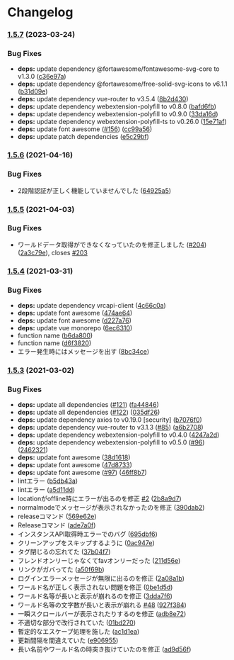# Changelog

### [1.5.7](https://www.github.com/mnao305/VRCFriendCheck/compare/v1.5.6...v1.5.7) (2023-03-24)


### Bug Fixes

* **deps:** update dependency @fortawesome/fontawesome-svg-core to v1.3.0 ([c36e97a](https://www.github.com/mnao305/VRCFriendCheck/commit/c36e97abbb7e31dee20604dcb8af50207824027d))
* **deps:** update dependency @fortawesome/free-solid-svg-icons to v6.1.1 ([b31d09e](https://www.github.com/mnao305/VRCFriendCheck/commit/b31d09e0a259fa5c9b6f279a5d12e6464a6e6614))
* **deps:** update dependency vue-router to v3.5.4 ([8b2d430](https://www.github.com/mnao305/VRCFriendCheck/commit/8b2d430c5808fdf034571758658db03a946fca0b))
* **deps:** update dependency webextension-polyfill to v0.8.0 ([bafd6fb](https://www.github.com/mnao305/VRCFriendCheck/commit/bafd6fb58e33be38a34afe6a7acf8b9b6660acbf))
* **deps:** update dependency webextension-polyfill to v0.9.0 ([33da16d](https://www.github.com/mnao305/VRCFriendCheck/commit/33da16da58ddc80b76999355fe031508de0da731))
* **deps:** update dependency webextension-polyfill-ts to v0.26.0 ([15e71af](https://www.github.com/mnao305/VRCFriendCheck/commit/15e71af459fc0482c4928859e5d4a501495061d4))
* **deps:** update font awesome ([#156](https://www.github.com/mnao305/VRCFriendCheck/issues/156)) ([cc99a56](https://www.github.com/mnao305/VRCFriendCheck/commit/cc99a567be98461ec5093a30798a602e82f922da))
* **deps:** update patch dependencies ([e5c29bf](https://www.github.com/mnao305/VRCFriendCheck/commit/e5c29bfe1a0524f412aaff7dbc913eea1347c9d8))

### [1.5.6](https://www.github.com/mnao305/VRCFriendCheck/compare/v1.5.5...v1.5.6) (2021-04-16)


### Bug Fixes

* 2段階認証が正しく機能していませんでした ([64925a5](https://www.github.com/mnao305/VRCFriendCheck/commit/64925a564ff8cee353d5edfe47981496ebb854b4))

### [1.5.5](https://www.github.com/mnao305/VRCFriendCheck/compare/v1.5.4...v1.5.5) (2021-04-03)


### Bug Fixes

* ワールドデータ取得ができなくなっていたのを修正しました ([#204](https://www.github.com/mnao305/VRCFriendCheck/issues/204)) ([2a3c79e](https://www.github.com/mnao305/VRCFriendCheck/commit/2a3c79eae304a01c3d4b543585368b204d43140e)), closes [#203](https://www.github.com/mnao305/VRCFriendCheck/issues/203)

### [1.5.4](https://www.github.com/mnao305/VRCFriendCheck/compare/v1.5.3...v1.5.4) (2021-03-31)


### Bug Fixes

* **deps:** update dependency vrcapi-client ([4c66c0a](https://www.github.com/mnao305/VRCFriendCheck/commit/4c66c0a4f3a139fff40f3fbb1ae40a285a862790))
* **deps:** update font awesome ([474ae64](https://www.github.com/mnao305/VRCFriendCheck/commit/474ae64b73344083c23e769da0fe039d73b03e65))
* **deps:** update font awesome ([d227a76](https://www.github.com/mnao305/VRCFriendCheck/commit/d227a7649f38e722285d21ad39f338dd57a44ec3))
* **deps:** update vue monorepo ([6ec6310](https://www.github.com/mnao305/VRCFriendCheck/commit/6ec63107986a995dde5b635aa2b96f042dd9474e))
* function name ([b6da800](https://www.github.com/mnao305/VRCFriendCheck/commit/b6da8006c5d8881e25920c14689c57e975291919))
* function name ([d6f3820](https://www.github.com/mnao305/VRCFriendCheck/commit/d6f3820a389a1fd3b6a98e086d6b852dac32e50b))
* エラー発生時にはメッセージを出す ([8bc34ce](https://www.github.com/mnao305/VRCFriendCheck/commit/8bc34ce42e6511324bd4b9aa1d79f7f6249eab13))

### [1.5.3](https://www.github.com/mnao305/VRCFriendCheck/compare/1.5.2...v1.5.3) (2021-03-02)


### Bug Fixes

* **deps:** update all dependencies ([#121](https://www.github.com/mnao305/VRCFriendCheck/issues/121)) ([fa44846](https://www.github.com/mnao305/VRCFriendCheck/commit/fa44846c3bab515e606a181821f49f2c77b66457))
* **deps:** update all dependencies ([#122](https://www.github.com/mnao305/VRCFriendCheck/issues/122)) ([035df26](https://www.github.com/mnao305/VRCFriendCheck/commit/035df26d28efa8d9086feb18a6760afa0bdd91a8))
* **deps:** update dependency axios to v0.19.0 [security] ([b7076f0](https://www.github.com/mnao305/VRCFriendCheck/commit/b7076f00f08bbe9dcfe1c2a5bab5d1d5dc59d9db))
* **deps:** update dependency vue-router to v3.1.3 ([#85](https://www.github.com/mnao305/VRCFriendCheck/issues/85)) ([a6b2708](https://www.github.com/mnao305/VRCFriendCheck/commit/a6b2708a4e2b6a46a9fad275450d7626d52114fd))
* **deps:** update dependency webextension-polyfill to v0.4.0 ([4247a2d](https://www.github.com/mnao305/VRCFriendCheck/commit/4247a2d046d4640ade60b2e7089a6044e87ae41e))
* **deps:** update dependency webextension-polyfill to v0.5.0 ([#96](https://www.github.com/mnao305/VRCFriendCheck/issues/96)) ([2462321](https://www.github.com/mnao305/VRCFriendCheck/commit/246232168b9d555136a3158e9e6b19cfb402dfa4))
* **deps:** update font awesome ([38d1618](https://www.github.com/mnao305/VRCFriendCheck/commit/38d1618539736f6c0fd785f4adbaef3ee0c59bb8))
* **deps:** update font awesome ([47d8733](https://www.github.com/mnao305/VRCFriendCheck/commit/47d87335e738fc665f077fb853dabdaff2596cf9))
* **deps:** update font awesome ([#97](https://www.github.com/mnao305/VRCFriendCheck/issues/97)) ([46ff8b7](https://www.github.com/mnao305/VRCFriendCheck/commit/46ff8b710ff435c48bb54bd0380ca9e888b0c7d3))
* lintエラー ([b5db43a](https://www.github.com/mnao305/VRCFriendCheck/commit/b5db43a5e54e5d5290dd5393ca12dc6e77de6721))
* lintエラー ([a5d11dd](https://www.github.com/mnao305/VRCFriendCheck/commit/a5d11dd56a47caccd72d8277d2d14f68ad5c6eb6))
* locationがoffline時にエラーが出るのを修正 [#2](https://www.github.com/mnao305/VRCFriendCheck/issues/2) ([2b8a9d7](https://www.github.com/mnao305/VRCFriendCheck/commit/2b8a9d7e03cf59573ed1db30e0bb23057aecd4ed))
* normalmodeでメッセージが表示されなかったのを修正 ([390dab2](https://www.github.com/mnao305/VRCFriendCheck/commit/390dab2b0968ad417b59aad433bb58c81062a7a1))
* releaseコマンド ([569e62e](https://www.github.com/mnao305/VRCFriendCheck/commit/569e62e928511174e0c2ddd76a77f7eb9d6faa0c))
* Releaseコマンド ([ade7a0f](https://www.github.com/mnao305/VRCFriendCheck/commit/ade7a0f296a5041ca6cc980e7db9917f2e686c51))
* インスタンスAPI取得時エラーでのバグ ([695dbf6](https://www.github.com/mnao305/VRCFriendCheck/commit/695dbf6dd5c052fa990a4280f572ad56aaf54570))
* クリーンアップをスキップするように ([0ac947e](https://www.github.com/mnao305/VRCFriendCheck/commit/0ac947e2b843075f70f6c4f9fc4c8bff1b8a2b7c))
* タグ閉じるの忘れてた ([37b04f7](https://www.github.com/mnao305/VRCFriendCheck/commit/37b04f7021afe18d194aace429058aeae9aabf03))
* フレンドオンリーじゃなくてfavオンリーだった ([211d56e](https://www.github.com/mnao305/VRCFriendCheck/commit/211d56e6be179f7fdf4d9c1b1daf2f34c2245732))
* リンクがガバってた ([a50f69b](https://www.github.com/mnao305/VRCFriendCheck/commit/a50f69b47605fa8c37259c735dee37cebbbead5f))
* ログインエラーメッセージが無限に出るのを修正 ([2a08a1b](https://www.github.com/mnao305/VRCFriendCheck/commit/2a08a1b10a31b1ee85ae936ded3d9ddb6d59a323))
* ワールド名が正しく表示されない問題を修正 ([0be1d5d](https://www.github.com/mnao305/VRCFriendCheck/commit/0be1d5dc6a0c85d4e1f07ee5011ebf8e4b34ec1c))
* ワールド名等が長いと表示が崩れるのを修正 ([3dda7f6](https://www.github.com/mnao305/VRCFriendCheck/commit/3dda7f67bc7e2db97d39a29d5f6f3d1903c87259))
* ワールド名等の文字数が長いと表示が崩れる [#48](https://www.github.com/mnao305/VRCFriendCheck/issues/48) ([927f384](https://www.github.com/mnao305/VRCFriendCheck/commit/927f384c6bd91cbc0f1fa04c017e1ff4913f9a8c))
* 一瞬スクロールバーが表示されたりするのを修正 ([adb8e72](https://www.github.com/mnao305/VRCFriendCheck/commit/adb8e723220fa8a5b38723cbc6eab414759aba73))
* 不適切な部分で改行されていた ([01bd270](https://www.github.com/mnao305/VRCFriendCheck/commit/01bd270fe2e2133afda920c1adcf08a748e4eaf7))
* 暫定的なエスケープ処理を施した ([ac1d1ea](https://www.github.com/mnao305/VRCFriendCheck/commit/ac1d1ea777398e2f81ba970a735d92c63f5ab7a0))
* 更新間隔を間違えていた ([e906955](https://www.github.com/mnao305/VRCFriendCheck/commit/e90695548102d9f40816d989ce03d91901112ae5))
* 長い名前やワールド名の時突き抜けていたのを修正 ([ad9d56f](https://www.github.com/mnao305/VRCFriendCheck/commit/ad9d56f4078194943aaf044c1a85d3d37dfbf453))
